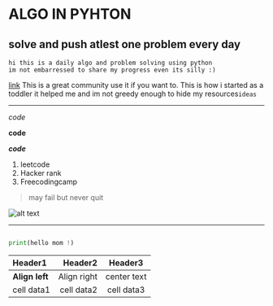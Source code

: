 # ALGO IN PYHTON 
## solve and push atlest one problem every day 

```
hi this is a daily algo and problem solving using python
im not embarressed to share my progress even its silly :)
```
[link](https://dev.to) This is a great community use it if you want to. This is  how i started as a toddler it helped me and im not greedy enough to hide my resources`ideas`


****
*code*

**code**

***code***

1. leetcode
1. Hacker rank 
1. Freecodingcamp
 > may fail but never quit  

![alt text](https://images.hdqwalls.com/download/python-logo-4k-i6-3840x2160.jpg)
***

  ```python
  
  print(hello mom !)

  ``` 


|Header1 |Header2  | Header3|
|:--- | ---: | :---:|
|**Align left**| Align right|center text|
|cell data1|cell data2|cell data3|
